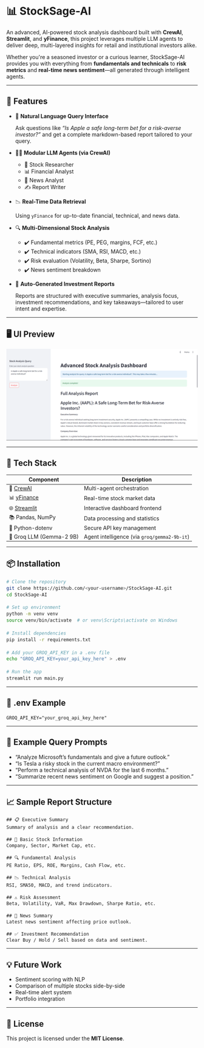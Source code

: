 # 📊 StockSage-AI

An advanced, AI-powered stock analysis dashboard built with **CrewAI**, **Streamlit**, and **yFinance**, this project leverages multiple LLM agents to deliver deep, multi-layered insights for retail and institutional investors alike.

Whether you're a seasoned investor or a curious learner, StockSage-AI provides you with everything from **fundamentals and technicals** to **risk metrics** and **real-time news sentiment**—all generated through intelligent agents.

---

## 🧠 Features

- 📌 **Natural Language Query Interface**
  
  Ask questions like _“Is Apple a safe long-term bet for a risk-averse investor?”_ and get a complete markdown-based report tailored to your query.

- 🧑‍💼 **Modular LLM Agents (via CrewAI)**  
  - 📄 Stock Researcher  
  - 📊 Financial Analyst  
  - 📰 News Analyst  
  - ✍️ Report Writer  

- 📉 **Real-Time Data Retrieval**
  
  Using `yFinance` for up-to-date financial, technical, and news data.

- 🔍 **Multi-Dimensional Stock Analysis**  
  - ✔️ Fundamental metrics (PE, PEG, margins, FCF, etc.)  
  - ✔️ Technical indicators (SMA, RSI, MACD, etc.)  
  - ✔️ Risk evaluation (Volatility, Beta, Sharpe, Sortino)  
  - ✔️ News sentiment breakdown  

- 🧾 **Auto-Generated Investment Reports**
  
  Reports are structured with executive summaries, analysis focus, investment recommendations, and key takeaways—tailored to user intent and expertise.

---

## 🖥️ UI Preview

![UI Mockup](assets/screenshot.png)

---

## 🧰 Tech Stack

| Component | Description |
|----------|-------------|
| 🧠 [CrewAI](https://github.com/joaomdmoura/crewai) | Multi-agent orchestration |
| 📊 [yFinance](https://github.com/ranaroussi/yfinance) | Real-time stock market data |
| 🌐 [Streamlit](https://streamlit.io/) | Interactive dashboard frontend |
| 📚 Pandas, NumPy | Data processing and statistics |
| 🔐 Python-dotenv | Secure API key management |
| 🧩 Groq LLM (Gemma-2 9B) | Agent intelligence (via `groq/gemma2-9b-it`) |

---

## 📦 Installation

```bash
# Clone the repository
git clone https://github.com/<your-username>/StockSage-AI.git
cd StockSage-AI

# Set up environment
python -m venv venv
source venv/bin/activate  # or venv\Scripts\activate on Windows

# Install dependencies
pip install -r requirements.txt

# Add your GROQ_API_KEY in a .env file
echo "GROQ_API_KEY=your_api_key_here" > .env

# Run the app
streamlit run main.py
```

---

## 🔐 .env Example

```env
GROQ_API_KEY="your_groq_api_key_here"
```

---

## 🧪 Example Query Prompts

- “Analyze Microsoft’s fundamentals and give a future outlook.”
- “Is Tesla a risky stock in the current macro environment?”
- “Perform a technical analysis of NVDA for the last 6 months.”
- “Summarize recent news sentiment on Google and suggest a position.”

---

## 📈 Sample Report Structure

```shell
## 📋 Executive Summary
Summary of analysis and a clear recommendation.

## 🏢 Basic Stock Information
Company, Sector, Market Cap, etc.

## 🔍 Fundamental Analysis
PE Ratio, EPS, ROE, Margins, Cash Flow, etc.

## 📉 Technical Analysis
RSI, SMA50, MACD, and trend indicators.

## ⚠️ Risk Assessment
Beta, Volatility, VaR, Max Drawdown, Sharpe Ratio, etc.

## 📰 News Summary
Latest news sentiment affecting price outlook.

## ✅ Investment Recommendation
Clear Buy / Hold / Sell based on data and sentiment.
```

---

## 💡 Future Work

- Sentiment scoring with NLP
- Comparison of multiple stocks side-by-side
- Real-time alert system
- Portfolio integration

---

## 📝 License
This project is licensed under the **MIT License**.
